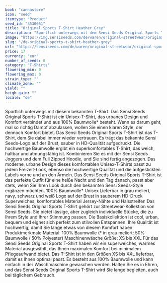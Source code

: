 ```yaml
---
book: "cannastore"
icon: "seed"
itemtype: "Product"
seed_id: "3530051"
title: "Original Sports T-Shirt Heather Grey"
description: "Sportlich unterwegs mit dem Sensi Seeds Original Sports T-Shirt: Ein Unisex-T-Shirt, das Design, Komfort und Sport verbindet. Jetzt online kaufen!"
image: "https://img.sensiseeds.com/de/waren/original-streetwear/original-sports-t-shirt-heather-grey-image.png"
slug: "/de-original-sports-t-shirt-heather-grey"
url: "https://sensiseeds.com/de/waren/original-streetwear/original-sports-t-shirt-heather-grey?a_aid=cannastore"
price: 17
currency: "eur"
number_of_seeds: 0
category: "T-Shirts"
flowering_min: 0
flowering_max: 0
strain_type: ""
climate_zone: ""
yield: ""
heigh_gain: ""
locale: "de"
---
```

Sportlich unterwegs mit diesem bekannten T-Shirt. Das Sensi Seeds Original Sports T-Shirt ist ein Unisex-T-Shirt, das urbanes Design und Komfort verbindet und aus 100% Baumwolle* besteht. Wenn es darum geht, mal so richtig Dampf abzulassen, wollen Sie einen klaren Style, der dennoch Komfort bietet. Das Sensi Seeds Original Sports T-Shirt ist das T-Shirt, dem Sie dabei immer wieder vertrauen. Es trägt das bekannte Sensi Seeds-Logo auf der Brust, sauber in HD-Qualität aufgedruckt. Die hochwertige Baumwolle ergibt ein superkomfortables T-Shirt, das weich, haltbar und atmungsfähig ist. Kombinieren Sie es mit der Sensi Seeds Joggers und dem Full Zipped Hoodie, und Sie sind fertig angezogen. Das moderne, urbane Design dieses komfortablen Unisex-T-Shirts passt zu jedem Freizeit-Look, ebenso die hochwertige Qualität und die aufgestickten Labels vorne und an den Ärmeln. Das Sensi Seeds Original Sports T-Shirt ist das perfekte Outfit für eine heiße Nacht und den Tag danach, passt aber stets, wenn Sie Ihren Look durch den bekannten Sensi Seeds-Style ergänzen möchten. 100% Baumwolle* Unisex Lieferbar in grau meliert, navy, schwarz und weiß Logo auf der Brust in sauberem HD-Druck Superweiches, komfortables Material Jersey-Nähte und Halsstreifen Das Sensi Seeds Original Sports T-Shirt gehört zur Streetwear-Kollektion von Sensi Seeds. Sie bietet lässige, aber zugleich individuelle Stücke, die zu Ihrem Style und Ihrer Stimmung passen. Die Basiskollektion ist cool, urban, bequem und eignet sich perfekt zum stilvollen Entspannen. Ihre Qualität ist hochwertig, damit Sie lange etwas von diesem Komfort haben. Produktmerkmale Material: 100% Baumwolle (* in grau meliert: 50% Baumwolle / 50% Polyester) Maschinenwäsche Größe: XS bis XXL Für das Sensi Seeds Original Sports T-Shirt haben wir ein superweiches, warmes Material ausgewählt, das Ihnen maximalen Komfort bei minimalem Pflegeaufwand bietet. Das T-Shirt ist in den Größen XS bis XXL lieferbar, damit es Ihnen optimal passt. Es besteht aus 100% Baumwolle und kann einfach in der Waschmaschine gewaschen werden. Halten Sie es in Ehren, und das Sensi Seeds Original Sports T-Shirt wird Sie lange begleiten, auch bei täglichem Gebrauch.
